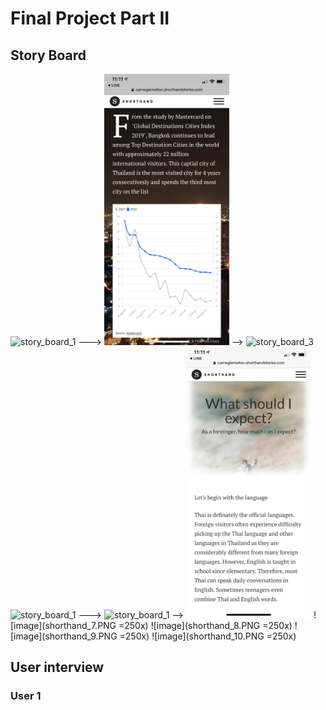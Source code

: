 # Final Project Part II

## Story Board
<img src="shorthand_1.PNG" alt="story_board_1" width="200"/> ---> <img src="shorthand_2.PNG" alt="story_board_2" width="200"/> --> <img src="shorthand_3.PNG" alt="story_board_3" width="200"/>
<img src="shorthand_4.PNG" alt="story_board_1" width="200"/> ---> <img src="shorthand_5.PNG" alt="story_board_1" width="200"/> --> <img src="shorthand_6.PNG" alt="story_board_1" width="200"/>
![image](shorthand_7.PNG =250x)
![image](shorthand_8.PNG =250x)
![image](shorthand_9.PNG =250x)
![image](shorthand_10.PNG =250x)
## User interview

### User 1
